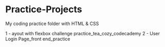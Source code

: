 # Practice-Projects

My coding practice folder with HTML & CSS

1 - ayout with flexbox challenge practice_tea_cozy_codecademy
2 - User Login Page_front end_practice
